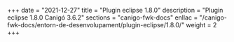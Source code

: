 +++
date        = "2021-12-27"
title       = "Plugin eclipse 1.8.0"
description = "Plugin eclipse 1.8.0 Canigó 3.6.2"
sections    = "canigo-fwk-docs"
enllac		= "/canigo-fwk-docs/entorn-de-desenvolupament/plugin-eclipse/1.8.0/"
weight		= 2
+++
